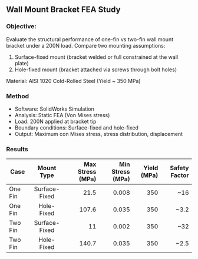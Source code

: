 
## Wall Mount Bracket FEA Study

### Objective:
Evaluate the structural performance of one-fin vs two-fin wall mount bracket under a 200N load. Compare two mounting assumptions:

1. Surface-fixed mount (bracket welded or full constrained at the wall plate)
2. Hole-fixed mount (bracket attached via screws through bolt holes)

Material: AISI 1020 Cold-Rolled Steel (Yield ~ 350 MPa)

### Method

- Software: SolidWorks Simulation
- Analysis: Static FEA (Von Mises stress)
- Load: 200N applied at bracket tip
- Boundary conditions: Surface-fixed and hole-fixed
- Output: Maximum con Mises stress, stress distribution, displacement

### Results
| Case     | Mount Type    | Max Stress (MPa) | Min Stress (MPa) | Yield (MPa) | Safety Factor |
| -------- |:-------------:| ----------------:| ---------------: | ----------: | ------------: |
| One Fin  | Surface-Fixed |           21.5   |          0.008   |        350  |        ~16    |
| One Fin  | Hole-Fixed    |          107.6   |          0.035   |        350  |        ~3.2   |
| Two Fin  | Surface-Fixed |           11     |          0.002   |        350  |        ~32    |
| Two Fin  | Hole-Fixed    |          140.7   |          0.035   |        350  |        ~2.5   |
